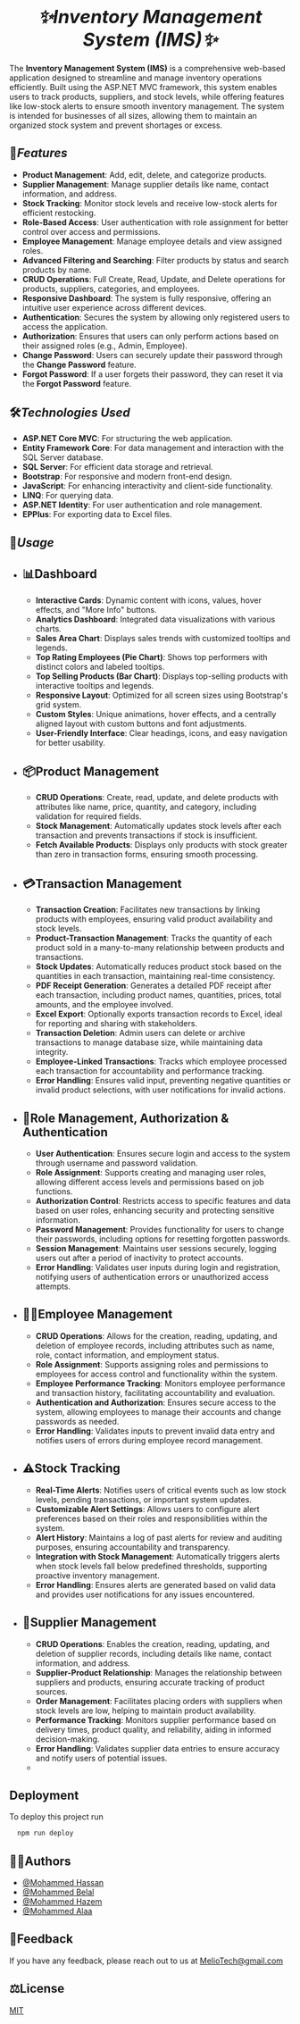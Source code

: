 ### *<h1 align="center">✨Inventory Management System (IMS)✨</h1>*
The **Inventory Management System (IMS)** is a comprehensive web-based application designed to streamline and manage inventory operations efficiently. Built using the ASP.NET MVC framework, this system enables users to track products, suppliers, and stock levels, while offering features like low-stock alerts to ensure smooth inventory management. The system is intended for businesses of all sizes, allowing them to maintain an organized stock system and prevent shortages or excess.

## 🌟*Features*

- **Product Management**: Add, edit, delete, and categorize products.
- **Supplier Management**: Manage supplier details like name, contact information, and address.
- **Stock Tracking**: Monitor stock levels and receive low-stock alerts for efficient restocking.
- **Role-Based Access**: User authentication with role assignment for better control over access and permissions.
- **Employee Management**: Manage employee details and view assigned roles.
- **Advanced Filtering and Searching**: Filter products by status and search products by name.
- **CRUD Operations**: Full Create, Read, Update, and Delete operations for products, suppliers, categories, and employees.
- **Responsive Dashboard**: The system is fully responsive, offering an intuitive user experience across different devices.
- **Authentication**: Secures the system by allowing only registered users to access the application.
- **Authorization**: Ensures that users can only perform actions based on their assigned roles (e.g., Admin, Employee).
- **Change Password**: Users can securely update their password through the **Change Password** feature.
- **Forgot Password**: If a user forgets their password, they can reset it via the **Forgot Password** feature.

## 🛠️*Technologies Used*

- **ASP.NET Core MVC**: For structuring the web application.
- **Entity Framework Core**: For data management and interaction with the SQL Server database.
- **SQL Server**: For efficient data storage and retrieval.
- **Bootstrap**: For responsive and modern front-end design.
- **JavaScript**: For enhancing interactivity and client-side functionality.
- **LINQ**: For querying data.
- **ASP.NET Identity**: For user authentication and role management.
- **EPPlus**: For exporting data to Excel files.

## 📖*Usage*
* ## 📊Dashboard
    * **Interactive Cards**: Dynamic content with icons, values, hover effects, and "More Info" buttons.
    * **Analytics Dashboard**: Integrated data visualizations with various charts.
    * **Sales Area Chart**: Displays sales trends with customized tooltips and legends.
    * **Top Rating Employees (Pie Chart)**: Shows top performers with distinct colors and labeled tooltips.
    * **Top Selling Products (Bar Chart)**: Displays top-selling products with interactive tooltips and legends.
    * **Responsive Layout**: Optimized for all screen sizes using Bootstrap's grid system.
    * **Custom Styles**: Unique animations, hover effects, and a centrally aligned layout with custom buttons and font adjustments.
    * **User-Friendly Interface**: Clear headings, icons, and easy navigation for better usability.

* ## 📦Product Management
    * **CRUD Operations**: Create, read, update, and delete products with attributes like name, price, quantity, and category, including validation for required fields.
    * **Stock Management**: Automatically updates stock levels after each transaction and prevents transactions if stock is insufficient.
    * **Fetch Available Products**: Displays only products with stock greater than zero in transaction forms, ensuring smooth processing.

* ## 💳Transaction Management
    * **Transaction Creation**: Facilitates new transactions by linking products with employees, ensuring valid product availability and stock levels.
    * **Product-Transaction Management**: Tracks the quantity of each product sold in a many-to-many relationship between products and transactions.
    * **Stock Updates**: Automatically reduces product stock based on the quantities in each transaction, maintaining real-time consistency.
    * **PDF Receipt Generation**: Generates a detailed PDF receipt after each transaction, including product names, quantities, prices, total amounts, and the employee involved.
    * **Excel Export**: Optionally exports transaction records to Excel, ideal for reporting and sharing with stakeholders.
    * **Transaction Deletion**: Admin users can delete or archive transactions to manage database size, while maintaining data integrity.
    * **Employee-Linked Transactions**: Tracks which employee processed each transaction for accountability and performance tracking.
    * **Error Handling**: Ensures valid input, preventing negative quantities or invalid product selections, with user notifications for invalid actions.

* ## 🔑Role Management, Authorization & Authentication
    * **User Authentication**: Ensures secure login and access to the system through username and password validation.
    * **Role Assignment**: Supports creating and managing user roles, allowing different access levels and permissions based on job functions.
    * **Authorization Control**: Restricts access to specific features and data based on user roles, enhancing security and protecting sensitive information.
    * **Password Management**: Provides functionality for users to change their passwords, including options for resetting forgotten passwords.
    * **Session Management**: Maintains user sessions securely, logging users out after a period of inactivity to protect accounts.
    * **Error Handling**: Validates user inputs during login and registration, notifying users of authentication errors or unauthorized access attempts.

* ## 🧑‍💼Employee Management

    * **CRUD Operations**: Allows for the creation, reading, updating, and deletion of employee records, including attributes such as name, role, contact information, and employment status.
    * **Role Assignment**: Supports assigning roles and permissions to employees for access control and functionality within the system.
    * **Employee Performance Tracking**: Monitors employee performance and transaction history, facilitating accountability and evaluation.
    * **Authentication and Authorization**: Ensures secure access to the system, allowing employees to manage their accounts and change passwords as needed.
    * **Error Handling**: Validates inputs to prevent invalid data entry and notifies users of errors during employee record management.

* ## ⚠Stock Tracking

    * **Real-Time Alerts**: Notifies users of critical events such as low stock levels, pending transactions, or important system updates.
    * **Customizable Alert Settings**: Allows users to configure alert preferences based on their roles and responsibilities within the system.
    * **Alert History**: Maintains a log of past alerts for review and auditing purposes, ensuring accountability and transparency.
    * **Integration with Stock Management**: Automatically triggers alerts when stock levels fall below predefined thresholds, supporting proactive inventory management.
    * **Error Handling**: Ensures alerts are generated based on valid data and provides user notifications for any issues encountered.

* ## 🏢Supplier Management

    * **CRUD Operations**: Enables the creation, reading, updating, and deletion of supplier records, including details like name, contact information, and address.
    * **Supplier-Product Relationship**: Manages the relationship between suppliers and products, ensuring accurate tracking of product sources.
    * **Order Management**: Facilitates placing orders with suppliers when stock levels are low, helping to maintain product availability.
    * **Performance Tracking**: Monitors supplier performance based on delivery times, product quality, and reliability, aiding in informed decision-making.
    * **Error Handling**: Validates supplier data entries to ensure accuracy and notify users of potential issues.
    * 
## Deployment

To deploy this project run

```bash
  npm run deploy
```

## 🧑‍💻Authors

- [@Mohammed Hassan]()
- [@Mohammed Belal]()
- [@Mohammed Hazem]()
- [@Mohammed Alaa]()

## 📝Feedback

If you have any feedback, please reach out to us at MelioTech@gmail.com





## ⚖️License

[MIT](https://choosealicense.com/licenses/mit/)

